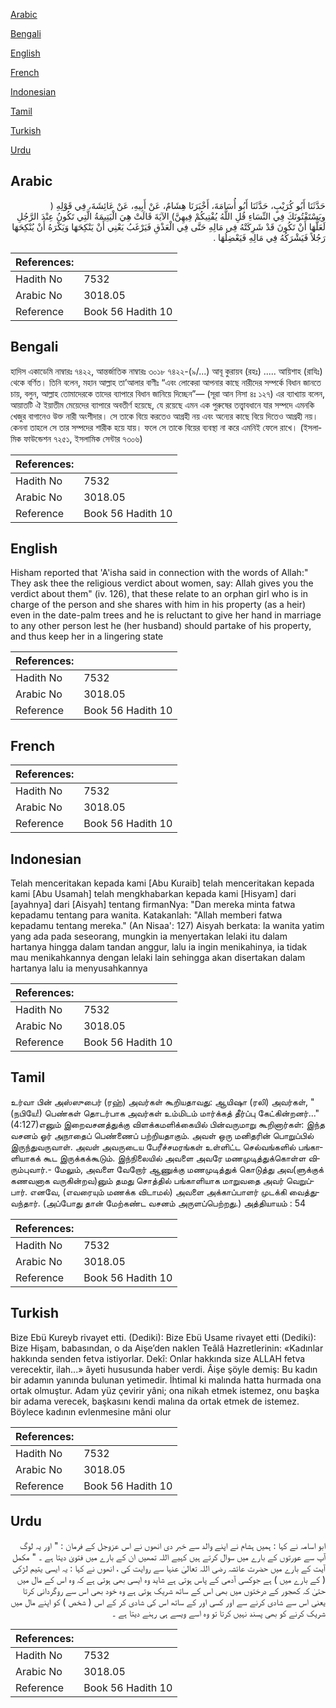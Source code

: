 [Arabic](#arabic)

[Bengali](#bengali)

[English](#english)

[French](#french)

[Indonesian](#indonesian)

[Tamil](#tamil)

[Turkish](#turkish)

[Urdu](#urdu)

## Arabic


<div dir="rtl" lang="ar" style={{fontSize:'larger',backgroundColor:'#f8f9fa',padding:20}}>
حَدَّثَنَا أَبُو كُرَيْبٍ، حَدَّثَنَا أَبُو أُسَامَةَ، أَخْبَرَنَا هِشَامٌ، عَنْ أَبِيهِ، عَنْ عَائِشَةَ، فِي قَوْلِهِ ‏(‏ ويَسْتَفْتُونَكَ فِي النِّسَاءِ قُلِ اللَّهُ يُفْتِيكُمْ فِيهِنَّ‏)‏ الآيَةَ قَالَتْ هِيَ الْيَتِيمَةُ الَّتِي تَكُونُ عِنْدَ الرَّجُلِ لَعَلَّهَا أَنْ تَكُونَ قَدْ شَرِكَتْهُ فِي مَالِهِ حَتَّى فِي الْعَذْقِ فَيَرْغَبُ يَعْنِي أَنْ يَنْكِحَهَا وَيَكْرَهُ أَنْ يُنْكِحَهَا رَجُلاً فَيَشْرَكُهُ فِي مَالِهِ فَيَعْضِلُهَا ‏.‏
</div>
<div style={{backgroundColor:'#f8f9fa',padding:20, marginBottom: 10}}><table> <thead> <tr> <th>References:</th> <th></th> </tr> </thead> <tbody><tr><td>Hadith No</td><td>7532</td></tr><tr><td>Arabic No</td><td>3018.05</td></tr><tr><td>Reference</td><td>Book 56 Hadith 10</td></tr></tbody></table></div>

## Bengali


<div dir="ltr" lang="bn" style={{fontSize:'larger',backgroundColor:'#f8f9fa',padding:20}}>
হাদিস একাডেমি নাম্বারঃ ৭৪২২, আন্তর্জাতিক নাম্বারঃ ৩০১৮ ৭৪২২-(৯/...) আবূ কুরায়ব (রহঃ) ..... আয়িশাহ (রাযিঃ) থেকে বর্ণিত। তিনি বলেন, মহান আল্লাহ তা’আলার বাণীঃ “এবং লোকেরা আপনার কাছে নারীদের সম্পর্কে বিধান জানতে চায়, বলুন, আল্লাহ তোমাদেরকে তাদের ব্যাপারে বিধান জানিয়ে দিচ্ছেন”— (সূরা আন নিসা ৪ঃ ১২৭) এর ব্যাখ্যায় বলেন, আয়াতটি ঐ ইয়াতীম মেয়েদের ব্যাপারে অবতীর্ণ হয়েছে, যে রয়েছে এমন এক পুরুষের তত্ত্বাবধানে যার সম্পদে এমনকি খেজুর বাগানেও উক্ত নারী অংশীদার। সে তাকে বিয়ে করতেও আগ্রহী নয় এবং অন্যের কাছে বিয়ে দিতেও আগ্রহী নয়। কেননা তাহলে সে তার সম্পদের শারীক হয়ে যায়। ফলে সে তাকে বিয়ের ব্যবস্থা না করে এমনিই ফেলে রাখে। (ইসলামিক ফাউন্ডেশন ৭২৫১, ইসলামিক সেন্টার ৭৩০৬)
</div>
<div style={{backgroundColor:'#f8f9fa',padding:20, marginBottom: 10}}><table> <thead> <tr> <th>References:</th> <th></th> </tr> </thead> <tbody><tr><td>Hadith No</td><td>7532</td></tr><tr><td>Arabic No</td><td>3018.05</td></tr><tr><td>Reference</td><td>Book 56 Hadith 10</td></tr></tbody></table></div>

## English


<div dir="ltr" lang="en" style={{fontSize:'larger',backgroundColor:'#f8f9fa',padding:20}}>
Hisham reported that 'A'isha said in connection with the words of Allah:" They ask thee the religious verdict about women, say: Allah gives you the verdict about them" (iv. 126), that these relate to an orphan girl who is in charge of the person and she shares with him in his property (as a heir) even in the date-palm trees and he is reluctant to give her hand in marriage to any other person lest he (her husband) should partake of his property, and thus keep her in a lingering state
</div>
<div style={{backgroundColor:'#f8f9fa',padding:20, marginBottom: 10}}><table> <thead> <tr> <th>References:</th> <th></th> </tr> </thead> <tbody><tr><td>Hadith No</td><td>7532</td></tr><tr><td>Arabic No</td><td>3018.05</td></tr><tr><td>Reference</td><td>Book 56 Hadith 10</td></tr></tbody></table></div>

## French


<div dir="ltr" lang="fr" style={{fontSize:'larger',backgroundColor:'#f8f9fa',padding:20}}>

</div>
<div style={{backgroundColor:'#f8f9fa',padding:20, marginBottom: 10}}><table> <thead> <tr> <th>References:</th> <th></th> </tr> </thead> <tbody><tr><td>Hadith No</td><td>7532</td></tr><tr><td>Arabic No</td><td>3018.05</td></tr><tr><td>Reference</td><td>Book 56 Hadith 10</td></tr></tbody></table></div>

## Indonesian


<div dir="ltr" lang="id" style={{fontSize:'larger',backgroundColor:'#f8f9fa',padding:20}}>
Telah menceritakan kepada kami [Abu Kuraib] telah menceritakan kepada kami [Abu Usamah] telah mengkhabarkan kepada kami [Hisyam] dari [ayahnya] dari [Aisyah] tentang firmanNya: "Dan mereka minta fatwa kepadamu tentang para wanita. Katakanlah: "Allah memberi fatwa kepadamu tentang mereka." (An Nisaa': 127) Aisyah berkata: Ia wanita yatim yang ada pada seseorang, mungkin ia menyertakan lelaki itu dalam hartanya hingga dalam tandan anggur, lalu ia ingin menikahinya, ia tidak mau menikahkannya dengan lelaki lain sehingga akan disertakan dalam hartanya lalu ia menyusahkannya
</div>
<div style={{backgroundColor:'#f8f9fa',padding:20, marginBottom: 10}}><table> <thead> <tr> <th>References:</th> <th></th> </tr> </thead> <tbody><tr><td>Hadith No</td><td>7532</td></tr><tr><td>Arabic No</td><td>3018.05</td></tr><tr><td>Reference</td><td>Book 56 Hadith 10</td></tr></tbody></table></div>

## Tamil


<div dir="ltr" lang="ta" style={{fontSize:'larger',backgroundColor:'#f8f9fa',padding:20}}>
உர்வா பின் அஸ்ஸுபைர் (ரஹ்) அவர்கள் கூறியதாவது: ஆயிஷா (ரலி) அவர்கள், "(நபியே!) பெண்கள் தொடர்பாக அவர்கள் உம்மிடம் மார்க்கத் தீர்ப்பு கேட்கின்றனர்..." (4:127)எனும் இறைவசனத்துக்கு விளக்கமளிக்கையில் பின்வருமாறு கூறினார்கள்: இந்த வசனம் ஓர் அநாதைப் பெண்ணைப் பற்றியதாகும். அவள் ஒரு மனிதரின் பொறுப்பில் இருந்துவருவாள். அவள் அவருடைய பேரீச்சமரங்கள் உள்ளிட்ட செல்வங்களில் பங்காளியாகக் கூட இருக்கக்கூடும். இந்நிலையில் அவளை அவரே மணமுடித்துக்கொள்ள விரும்புவார்.- மேலும், அவளை வேறோர் ஆணுக்கு மணமுடித்துக் கொடுத்து அவ(ளுக்குக் கணவனாக வருகின்றவ)னும் தமது சொத்தில் பங்காளியாக மாறுவதை அவர் வெறுப்பார். எனவே, (எவரையும் மணக்க விடாமல்) அவளை அக்காப்பாளர் முடக்கி வைத்துவந்தார். (அப்போது தான் மேற்கண்ட வசனம் அருளப்பெற்றது.) அத்தியாயம் : 54
</div>
<div style={{backgroundColor:'#f8f9fa',padding:20, marginBottom: 10}}><table> <thead> <tr> <th>References:</th> <th></th> </tr> </thead> <tbody><tr><td>Hadith No</td><td>7532</td></tr><tr><td>Arabic No</td><td>3018.05</td></tr><tr><td>Reference</td><td>Book 56 Hadith 10</td></tr></tbody></table></div>

## Turkish


<div dir="ltr" lang="tr" style={{fontSize:'larger',backgroundColor:'#f8f9fa',padding:20}}>
Bize Ebü Kureyb rivayet etti. (Dediki): Bize Ebü Usame rivayet etti (Dediki): Bize Hişam, babasından, o da Aişe’den naklen Teâlâ Hazretlerinin: «Kadınlar hakkında senden fetva istiyorlar. Dekî: Onlar hakkında size ALLAH fetva verecektir, ilah...» âyeti hususunda haber verdi. Âişe şöyle demiş: Bu kadın bir adamın yanında bulunan yetimedir. İhtimal ki malında hatta hurmada ona ortak olmuştur. Adam yüz çevirir yâni; ona nikah etmek istemez, onu başka bir adama verecek, başkasını kendi malına da ortak etmek de istemez. Böylece kadının evlenmesine mâni olur
</div>
<div style={{backgroundColor:'#f8f9fa',padding:20, marginBottom: 10}}><table> <thead> <tr> <th>References:</th> <th></th> </tr> </thead> <tbody><tr><td>Hadith No</td><td>7532</td></tr><tr><td>Arabic No</td><td>3018.05</td></tr><tr><td>Reference</td><td>Book 56 Hadith 10</td></tr></tbody></table></div>

## Urdu


<div dir="rtl" lang="ur" style={{fontSize:'larger',backgroundColor:'#f8f9fa',padding:20}}>
ابو اسامہ نے کہا : ہمیں ہشام نے اپنے والد سے خبر دی انھوں نے اس عزوجل کے فرمان : " اور یہ لوگ آپ سے عورتوں کے بارے میں سوال کرتے ہیں کہیے اللہ تمھیں ان کے بارے میں فتویٰ دیتا ہے ۔ " مکمل آیت کے بارے میں حضرت عائشہ رضی اللہ تعالیٰ عنہا سے روایت کی ، انھوں نے کہا : یہ ایسی یتیم لڑکی ( کے بارے میں ) ہے جوکسی آدمی کے پاس ہوتی ہے شاید وہ ایسی بھی ہوتی ہے کہ وہ اس کے مال میں حتیٰ کہ کھجور کے درختوں میں بھی اس کے ساتھ شریک ہوتی ہے وہ خود بھی اس سے روگردانی کرتا یعنی اس سے شادی کرنے سے اور کسی اور کے ساتھ اس کی شادی کر کے اس ( شخص ) کو اپنے مال میں شریک کرنے کو بھی پسند نہیں کرتا تو وہ اسے ویسے ہی رہنے دیتا ہے ۔
</div>
<div style={{backgroundColor:'#f8f9fa',padding:20, marginBottom: 10}}><table> <thead> <tr> <th>References:</th> <th></th> </tr> </thead> <tbody><tr><td>Hadith No</td><td>7532</td></tr><tr><td>Arabic No</td><td>3018.05</td></tr><tr><td>Reference</td><td>Book 56 Hadith 10</td></tr></tbody></table></div>